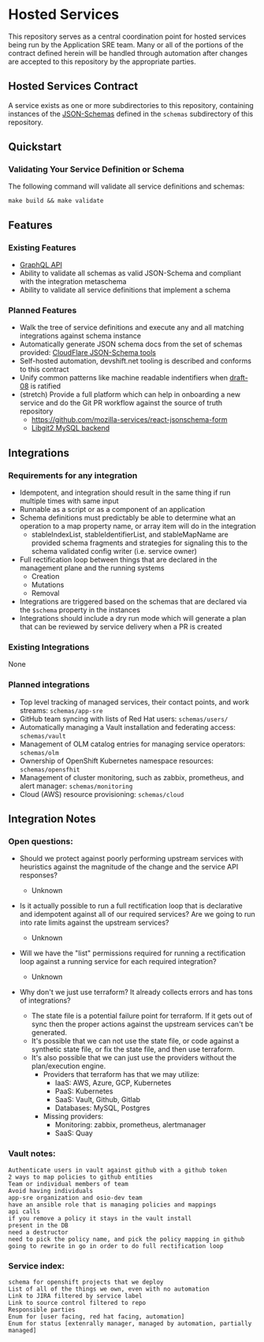 # Hosted Services

This repository serves as a central coordination point for hosted services being run by the Application SRE team.
Many or all of the portions of the contract defined herein will be handled through automation after changes are accepted to this repository by the appropriate parties.

## Hosted Services Contract

A service exists as one or more subdirectories to this repository, containing instances of the [JSON-Schemas](https://json-schema.org/) defined in the `schemas` subdirectory of this repository.

## Quickstart

### Validating Your Service Definition or Schema

The following command will validate all service definitions and schemas:

```console
make build && make validate
```

## Features

### Existing Features

- [GraphQL API](graphql-server/README.md)
- Ability to validate all schemas as valid JSON-Schema and compliant with the integration metaschema
- Ability to validate all service definitions that implement a schema

### Planned Features

- Walk the tree of service definitions and execute any and all matching integrations against schema instance
- Automatically generate JSON schema docs from the set of schemas provided: [CloudFlare JSON-Schema tools](https://github.com/cloudflare/json-schema-tools)
- Self-hosted automation, devshift.net tooling is described and conforms to this contract
- Unify common patterns like machine readable indentifiers when [draft-08](https://github.com/json-schema-org/json-schema-spec/milestone/6) is ratified
- (stretch) Provide a full platform which can help in onboarding a new service and do the Git PR workflow against the source of truth repository
  - https://github.com/mozilla-services/react-jsonschema-form
  - [Libgit2 MySQL backend](https://www.perforce.com/blog/your-git-repository-database-pluggable-backends-libgit2)

## Integrations

### Requirements for any integration

- Idempotent, and integration should result in the same thing if run multiple times with same input
- Runnable as a script or as a component of an application
- Schema definitions must predictably be able to determine what an operation to a map property name, or array item will do in the integration
  - stableIndexList, stableIdentifierList, and stableMapName are provided schema fragments and strategies for signaling this to the schema validated config writer (i.e. service owner)
- Full rectification loop between things that are declared in the management plane and the running systems
  - Creation
  - Mutations
  - Removal
- Integrations are triggered based on the schemas that are declared via the `$schema` property in the instances
- Integrations should include a dry run mode which will generate a plan that can be reviewed by service delivery when a PR is created

### Existing Integrations

None

### Planned integrations

- Top level tracking of managed services, their contact points, and work streams: `schemas/app-sre`
- GitHub team syncing with lists of Red Hat users: `schemas/users/`
- Automatically managing a Vault installation and federating access: `schemas/vault`
- Management of OLM catalog entries for managing service operators: `schemas/olm`
- Ownership of OpenShift Kubernetes namespace resources: `schemas/opensfhit`
- Management of cluster monitoring, such as zabbix, prometheus, and alert manager: `schemas/monitoring`
- Cloud (AWS) resource provisioning: `schemas/cloud`

## Integration Notes

### Open questions:

- Should we protect against poorly performing upstream services with heuristics against the magnitude of the change and the service API responses?

  - Unknown

- Is it actually possible to run a full rectification loop that is declarative and idempotent against all of our required services? Are we going to run into rate limits against the upstream services?

  - Unknown

- Will we have the "list" permissions required for running a rectification loop against a running service for each required integration?

  - Unknown

- Why don't we just use terraform? It already collects errors and has tons of integrations?

  - The state file is a potential failure point for terraform. If it gets out of sync then the proper actions against the upstream services can't be generated.
  - It's possible that we can not use the state file, or code against a synthetic state file, or fix the state file, and then use terraform.
  - It's also possible that we can just use the providers without the plan/execution engine.
    - Providers that terraform has that we may utilize:
      - IaaS: AWS, Azure, GCP, Kubernetes
      - PaaS: Kubernetes
      - SaaS: Vault, Github, Gitlab
      - Databases: MySQL, Postgres
    - Missing providers:
      - Monitoring: zabbix, prometheus, alertmanager
      - SaaS: Quay

### Vault notes:

```
Authenticate users in vault against github with a github token
2 ways to map policies to github entities
Team or individual members of team
Avoid having individuals
app-sre organization and osio-dev team
have an ansible role that is managing policies and mappings
api calls
if you remove a policy it stays in the vault install
present in the DB
need a destructor
need to pick the policy name, and pick the policy mapping in github
going to rewrite in go in order to do full rectification loop
```

### Service index:

```
schema for openshift projects that we deploy
List of all of the things we own, even with no automation
Link to JIRA filtered by service label
Link to source control filtered to repo
Responsible parties
Enum for [user facing, red hat facing, automation]
Enum for status [extenrally manager, managed by automation, partially managed]
```
